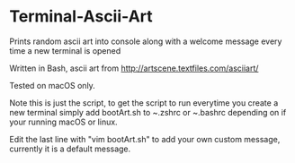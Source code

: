 # Terminal-Ascii-Art
Prints random ascii art into console along with a welcome message every time a new terminal is opened

Written in Bash, ascii art from http://artscene.textfiles.com/asciiart/

Tested on macOS only.

Note this is just the script, to get the script to run everytime you create a new terminal simply add bootArt.sh to ~.zshrc or ~.bashrc
depending on if your running macOS or linux.

Edit the last line with "vim bootArt.sh" to add your own custom message, currently it is a default message.
